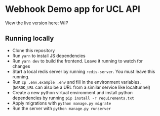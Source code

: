 # Webhook Demo app for UCL API

View the live version here: WIP

## Running locally
- Clone this repository
- Run `yarn` to install JS dependencies
- Run `yarn dev` to build the frontend. Leave it running to watch for changes
- Start a local redis server by running `redis-server`. You must leave this running.
- Run `cp .env.example .env` and fill in the environment variables. (`NGROK_URL` can also be a URL from a similar service like localtunnel)
- Create a new python virtual environment and install python dependencies by running `pip install -r requirements.txt`
- Apply migrations with `python manage.py migrate`
- Run the server with `python manage.py runserver`
